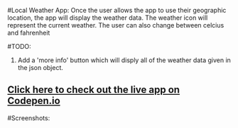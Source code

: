 #Local Weather App:
Once the user allows the app to use their geographic location, the app will display the weather data. The weather icon will represent the current
weather. The user can also change between celcius and fahrenheit

#TODO:
1. Add a 'more info' button which will disply all of the weather data given in the json object.

## [Click here to check out the live app on Codepen.io](http://codepen.io/Jordan-McMillan101/full/grLmGz/)

#Screenshots:

